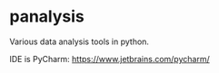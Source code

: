 # panalysis
Various data analysis tools in python.

IDE is PyCharm: https://www.jetbrains.com/pycharm/
